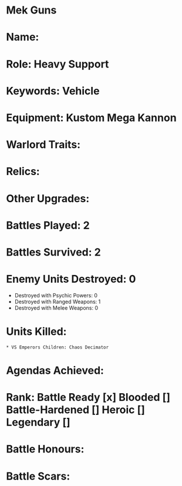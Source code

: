 # Mek Guns

# Name: 
# Role: Heavy Support
# Keywords: Vehicle
# Equipment: Kustom Mega Kannon
# Warlord Traits:
# Relics:
# Other Upgrades:

# Battles Played: 2
# Battles Survived: 2
# Enemy Units Destroyed: 0  
  * Destroyed with Psychic Powers: 0 
  * Destroyed with Ranged Weapons: 1 
  * Destroyed with Melee Weapons: 0
# Units Killed: 
    * VS Emperors Children: Chaos Decimator
# Agendas Achieved:

# Rank: Battle Ready [x] Blooded [] Battle-Hardened [] Heroic [] Legendary []

# Battle Honours: 
# Battle Scars: